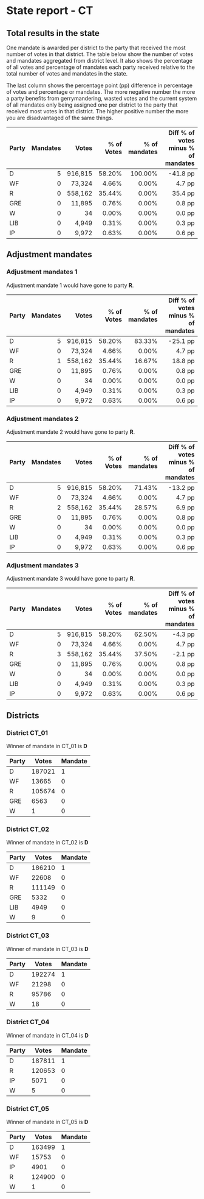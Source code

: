 # State report - CT

## Total results in the state

One mandate is awarded per district to the party that received the most number of votes in that district. The table below show the number of votes and mandates aggregated from district level. It also shows the percentage of  all votes and percentage of mandates each party received relative to the total number of votes and mandates in the state.

The last column shows the percentage point (pp) difference in percentage of votes and percentage or mandates. The more negative number the more a party benefits from gerrymandering, wasted votes and the current system of all mandates only being assigned one per district to the party that received most votes in that district. The higher positive number the more you are disadvantaged of the same things.

| Party | Mandates | Votes | % of Votes |  % of mandates | Diff % of votes minus % of mandates |
|---|--:|--:|--:|--:|--:|
|D|5|916,815|58.20%|100.00%|-41.8 pp|
|WF|0|73,324|4.66%|0.00%|4.7 pp|
|R|0|558,162|35.44%|0.00%|35.4 pp|
|GRE|0|11,895|0.76%|0.00%|0.8 pp|
|W|0|34|0.00%|0.00%|0.0 pp|
|LIB|0|4,949|0.31%|0.00%|0.3 pp|
|IP|0|9,972|0.63%|0.00%|0.6 pp|

## Adjustment mandates

### Adjustment mandates 1

Adjustment mandate 1 would have gone to party **R**.

| Party | Mandates | Votes | % of Votes |  % of mandates | Diff % of votes minus % of mandates |
|---|--:|--:|--:|--:|--:|
|D|5|916,815|58.20%|83.33%|-25.1 pp|
|WF|0|73,324|4.66%|0.00%|4.7 pp|
|R|1|558,162|35.44%|16.67%|18.8 pp|
|GRE|0|11,895|0.76%|0.00%|0.8 pp|
|W|0|34|0.00%|0.00%|0.0 pp|
|LIB|0|4,949|0.31%|0.00%|0.3 pp|
|IP|0|9,972|0.63%|0.00%|0.6 pp|

### Adjustment mandates 2

Adjustment mandate 2 would have gone to party **R**.

| Party | Mandates | Votes | % of Votes |  % of mandates | Diff % of votes minus % of mandates |
|---|--:|--:|--:|--:|--:|
|D|5|916,815|58.20%|71.43%|-13.2 pp|
|WF|0|73,324|4.66%|0.00%|4.7 pp|
|R|2|558,162|35.44%|28.57%|6.9 pp|
|GRE|0|11,895|0.76%|0.00%|0.8 pp|
|W|0|34|0.00%|0.00%|0.0 pp|
|LIB|0|4,949|0.31%|0.00%|0.3 pp|
|IP|0|9,972|0.63%|0.00%|0.6 pp|

### Adjustment mandates 3

Adjustment mandate 3 would have gone to party **R**.

| Party | Mandates | Votes | % of Votes |  % of mandates | Diff % of votes minus % of mandates |
|---|--:|--:|--:|--:|--:|
|D|5|916,815|58.20%|62.50%|-4.3 pp|
|WF|0|73,324|4.66%|0.00%|4.7 pp|
|R|3|558,162|35.44%|37.50%|-2.1 pp|
|GRE|0|11,895|0.76%|0.00%|0.8 pp|
|W|0|34|0.00%|0.00%|0.0 pp|
|LIB|0|4,949|0.31%|0.00%|0.3 pp|
|IP|0|9,972|0.63%|0.00%|0.6 pp|


## Districts


### District CT_01
Winner of mandate in CT_01 is **D**

| Party | Votes | Mandate |
|---|---|---|
|D|187021|1
|WF|13665|0
|R|105674|0
|GRE|6563|0
|W|1|0

### District CT_02
Winner of mandate in CT_02 is **D**

| Party | Votes | Mandate |
|---|---|---|
|D|186210|1
|WF|22608|0
|R|111149|0
|GRE|5332|0
|LIB|4949|0
|W|9|0

### District CT_03
Winner of mandate in CT_03 is **D**

| Party | Votes | Mandate |
|---|---|---|
|D|192274|1
|WF|21298|0
|R|95786|0
|W|18|0

### District CT_04
Winner of mandate in CT_04 is **D**

| Party | Votes | Mandate |
|---|---|---|
|D|187811|1
|R|120653|0
|IP|5071|0
|W|5|0

### District CT_05
Winner of mandate in CT_05 is **D**

| Party | Votes | Mandate |
|---|---|---|
|D|163499|1
|WF|15753|0
|IP|4901|0
|R|124900|0
|W|1|0
